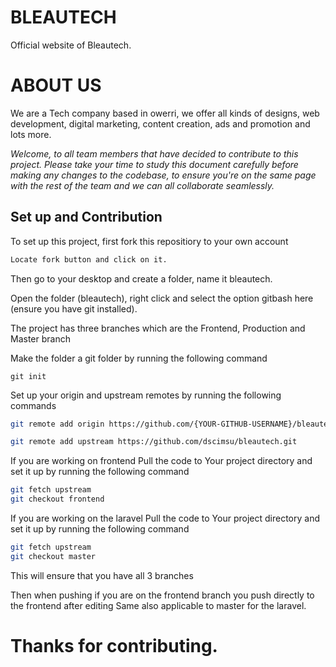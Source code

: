 # BLEAUTECH
Official website of Bleautech.

# ABOUT US
We are a Tech company based in owerri, we offer all kinds of designs, web development, digital marketing, content creation, ads and promotion and lots more.

*Welcome, to all team members that have decided to contribute to this project. Please take your time to study this document carefully before making any changes to the codebase, to ensure you're on the same page with the rest of the team and we can all collaborate seamlessly.* 

## Set up and Contribution
To set up this project, first fork this repositiory to your own account
```bash
Locate fork button and click on it.
```
Then go to your desktop and create a folder, name it bleautech.

Open the folder (bleautech), right click and select the option gitbash here (ensure you have git installed).

The project has three branches which are the Frontend, Production and Master branch

Make the folder a git folder by running the following command
```
git init
```
Set up your origin and upstream remotes by running the following commands
```bash
git remote add origin https://github.com/{YOUR-GITHUB-USERNAME}/bleautech.git

git remote add upstream https://github.com/dscimsu/bleautech.git

```

If you are working on frontend Pull the code to Your project directory and set it up by running the following command
```bash
git fetch upstream
git checkout frontend
```
If you are working on the laravel Pull the code to Your project directory and set it up by running the following command
```bash
git fetch upstream
git checkout master
```
This will ensure that you have all 3 branches

Then when pushing if you are on the frontend branch you push directly to the frontend after editing 
Same also applicable to master for the laravel.

# Thanks for contributing.
